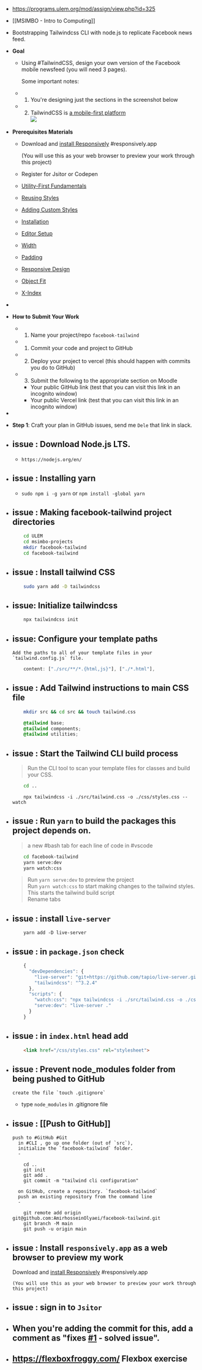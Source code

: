 - https://programs.ulem.org/mod/assign/view.php?id=325  
- [[MSIMBO - Intro to Computing]]  
- Bootstrapping Tailwindcss CLI with node.js to replicate Facebook news feed.  
- **Goal**  
	- Using #TailwindCSS, design your own version of the Facebook mobile newsfeed (you will need 3 pages).  
	    
	  Some important notes:  
	- 1. You're designing just the sections in the screenshot below  
	- 2. TailwindCSS is [a mobile-first platform](https://tailwindcss.com/docs/responsive-design#working-mobile-first)  
	  ![](https://i.imgur.com/iVi8u3z.jpeg)  
- **Prerequisites Materials**  
	- Download and [install Responsively](https://responsively.app/) #responsively.app  
	    
	  (You will use this as your web browser to preview your work through this project)  
	- Register for Jsitor or Codepen  
	- [Utility-First Fundamentals](https://tailwindcss.com/docs/utility-first)  
	- [Reusing Styles](https://tailwindcss.com/docs/reusing-styles)  
	- [Adding Custom Styles](https://tailwindcss.com/docs/adding-custom-styles)  
	- [Installation](https://tailwindcss.com/docs/installation)  
	- [Editor Setup](https://tailwindcss.com/docs/editor-setup)  
	- [Width](https://tailwindcss.com/docs/width)  
	- [Padding](https://tailwindcss.com/docs/padding)  
	- [Responsive Design](https://tailwindcss.com/docs/responsive-design)  
	- [Object Fit](https://tailwindcss.com/docs/object-fit)  
	- [X-Index](https://tailwindcss.com/docs/z-index)  
-  
- **How to Submit Your Work**  
	- 1. Name your project/repo `facebook-tailwind`  
	- 1. Commit your code and project to GitHub  
	- 2. Deploy your project to vercel (this should happen with commits you do to GitHub)  
	- 3. Submit the following to the appropriate section on Moodle  
		- Your public GitHub link (test that you can visit this link in an incognito window)  
		- Your public Vercel link (test that you can visit this link in an incognito window)  
-  
- **Step 1**: Craft your plan in GitHub issues, send me `Dele` that link in slack.  

- issue : Download Node.js LTS.
  -
	- `https://nodejs.org/en/`
  
- issue : Installing yarn
  -
	- `sudo npm i -g yarn` or `npm install -global yarn`
  
- issue : Making facebook-tailwind project directories  
	-  
  ``` bash
      cd ULEM
      cd msimbo-projects
      mkdir facebook-tailwind
      cd facebook-tailwind
  ```
    
- issue : Install tailwind CSS  
	-  
  ``` bash
      sudo yarn add -D tailwindcss
  ```
    
- issue: Initialize tailwindcss  
	-  
  ``` bash
      npx tailwindcss init
  ```
    
- issue: Configure your template paths  
	-  
	  Add the paths to all of your template files in your `tailwind.config.js` file.  
  
  ``` js
      content: ["./src/**/*.{html,js}"], ["./*.html"],
  ```
    
- issue : Add Tailwind instructions to main CSS file  
	-  
  ``` bash
      mkdir src && cd src && touch tailwind.css
  ```
	
  ``` css
      @tailwind base;
      @tailwind components;
      @tailwind utilities;
  ```
    
- issue : Start the Tailwind CLI build process  
  -
	>Run the CLI tool to scan your template files for classes and build your CSS.  
	
  ``` bash
      cd ..
  ```
  ``` TW
      npx tailwindcss -i ./src/tailwind.css -o ./css/styles.css --watch
  ```
    
- issue : Run `yarn` to build the packages this project depends on.  
	-  
	>a new #bash tab for each line of code in #vscode
	
  ``` bash
      cd facebook-tailwind
      yarn serve:dev
      yarn watch:css
  ```
   >Run `yarn serve:dev` to preview the project  
   >Run `yarn watch:css` to start making changes to the tailwind styles. This starts the tailwind build script  
   >Rename tabs  
  
- issue : install `live-server`  
	-  
  ``` node
      yarn add -D live-server
  ```
    
- issue : in `package.json` check  
	-  
  ``` js
      {
        "devDependencies": {
          "live-server": "git+https://github.com/tapio/live-server.git#ad22544",
          "tailwindcss": "^3.2.4"
        },
        "scripts": {
          "watch:css": "npx tailwindcss -i ./src/tailwind.css -o ./css/style.css --watch",
          "serve:dev": "live-server ."
        }
      }
  ```
    
- issue : in `index.html` head add  
	-  
  ``` html
      <link href="/css/styles.css" rel="stylesheet">
  ```
    
- issue : Prevent node_modules folder from being pushed to GitHub  
	-  
	  create the file `touch .gitignore`  

	-  
	  type `node_modules` in .gitignore file  

- issue : [[Push to GitHub]]  
  -
	  push to #GitHub #Git  
		in #CLI , go up one folder (out of `src`),  
		initialize the `facebook-tailwind` folder.  
		-  
    ```
        cd ..
        git init
        git add .
        git commit -m "tailwind cli configuration"
    ```
		on GitHub, create a repository. `facebook-tailwind`  
		push an existing repository from the command line  
		-  
    ```
        git remote add origin git@github.com:AmirhosseinOlyaei/facebook-tailwind.git
        git branch -M main
        git push -u origin main
    ```
      
- issue : Install `responsively.app` as a web browser to preview my work
  -
	Download and [install Responsively](https://responsively.app/) #responsively.app  
	    
	  (You will use this as your web browser to preview your work through this project)
  
- issue : sign in to `Jsitor`  
  -

- When you're adding the commit for this, add a comment as "fixes [#1](git@github.com/AmirhosseinOlyaei/facebook-tailwind/issues/1) - solved issue".  
  -
  
- https://flexboxfroggy.com/ Flexbox exercise
  -  
